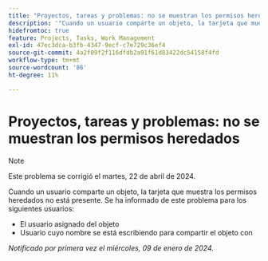 ```yaml
---
title: "Proyectos, tareas y problemas: no se muestran los permisos heredados"
description: '"Cuando un usuario comparte un objeto, la tarjeta que muestra los permisos heredados no está presente. '''
hidefromtoc: true
feature: Projects, Tasks, Work Management
exl-id: 47ec3dca-b3fb-4347-9ecf-c7e729c36ef4
source-git-commit: 4a2f09f2f116dfdb2a91f61d83422dc54158f4fd
workflow-type: tm+mt
source-wordcount: '86'
ht-degree: 11%

---
```


# Proyectos, tareas y problemas: no se muestran los permisos heredados

>[!NOTE]
>
>Este problema se corrigió el martes, 22 de abril de 2024.

Cuando un usuario comparte un objeto, la tarjeta que muestra los permisos heredados no está presente. Se ha informado de este problema para los siguientes usuarios:

* El usuario asignado del objeto
* Usuario cuyo nombre se está escribiendo para compartir el objeto con

_Notificado por primera vez el miércoles, 09 de enero de 2024._
